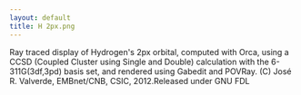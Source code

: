 ```yaml
---
layout: default
title: H 2px.png
---
```


Ray traced display of Hydrogen's 2px orbital, computed with Orca, using a CCSD (Coupled Cluster using Single and Double) calculation with the 6-311G(3df,3pd) basis set, and rendered using Gabedit and POVRay. (C) José R. Valverde, EMBnet/CNB, CSIC, 2012.Released under GNU FDL

